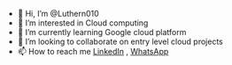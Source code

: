 - 👋 Hi, I’m @Luthern010
- 👀 I’m interested in Cloud computing
- 🌱 I’m currently learning Google cloud platform
- 💞️ I’m looking to collaborate on entry level cloud projects
- 📫 How to reach me [LinkedIn](https://www.linkedin.com/in/ibrahim-ajayi-5359a6104/) , [WhatsApp](https://wa.me/2349050187732)

<!---
Luthern010/Luthern010 is a ✨ special ✨ repository because its `README.md` (this file) appears on your GitHub profile.
You can click the Preview link to take a look at your changes.
--->
